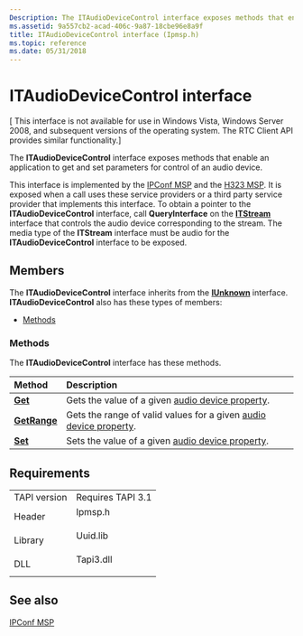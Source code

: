 ```yaml
---
Description: The ITAudioDeviceControl interface exposes methods that enable an application to get and set parameters for control of an audio device.
ms.assetid: 9a557cb2-acad-406c-9a87-18cbe96e8a9f
title: ITAudioDeviceControl interface (Ipmsp.h)
ms.topic: reference
ms.date: 05/31/2018
---
```


# ITAudioDeviceControl interface

\[ This interface is not available for use in Windows Vista, Windows Server 2008, and subsequent versions of the operating system. The RTC Client API provides similar functionality.\]

The **ITAudioDeviceControl** interface exposes methods that enable an application to get and set parameters for control of an audio device.

This interface is implemented by the [IPConf MSP](ipconf-msp.md) and the [H323 MSP](h323-msp.md). It is exposed when a call uses these service providers or a third party service provider that implements this interface. To obtain a pointer to the **ITAudioDeviceControl** interface, call **QueryInterface** on the [**ITStream**](https://msdn.microsoft.com/library/ms732390(v=VS.85).aspx) interface that controls the audio device corresponding to the stream. The media type of the **ITStream** interface must be audio for the **ITAudioDeviceControl** interface to be exposed.

## Members

The **ITAudioDeviceControl** interface inherits from the [**IUnknown**](https://docs.microsoft.com/windows/desktop/api/unknwn/nn-unknwn-iunknown) interface. **ITAudioDeviceControl** also has these types of members:

-   [Methods](#methods)

### Methods

The **ITAudioDeviceControl** interface has these methods.



| Method                                              | Description                                                                                             |
|:----------------------------------------------------|:--------------------------------------------------------------------------------------------------------|
| [**Get**](/windows/desktop/api/tapi3if/nf-tapi3if-itasrterminalevent-get_call)          | Gets the value of a given [audio device property](audiodeviceproperty.md).<br/>                  |
| [**GetRange**](/windows/desktop/api/tapi3if/nf-tapi3if-itasrterminalevent-get_terminal) | Gets the range of valid values for a given [audio device property](audiodeviceproperty.md).<br/> |
| [**Set**](/windows/desktop/api/tapi3if/nf-tapi3if-itasrterminalevent-get_error)         | Sets the value of a given [audio device property](audiodeviceproperty.md).<br/>                  |



 

## Requirements



|                         |                                                                                      |
|-------------------------|--------------------------------------------------------------------------------------|
| TAPI version<br/> | Requires TAPI 3.1<br/>                                                         |
| Header<br/>       | <dl> <dt>Ipmsp.h</dt> </dl>   |
| Library<br/>      | <dl> <dt>Uuid.lib</dt> </dl>  |
| DLL<br/>          | <dl> <dt>Tapi3.dll</dt> </dl> |



## See also

<dl> <dt>

[IPConf MSP](ipconf-msp.md)
</dt> </dl>

 

 




